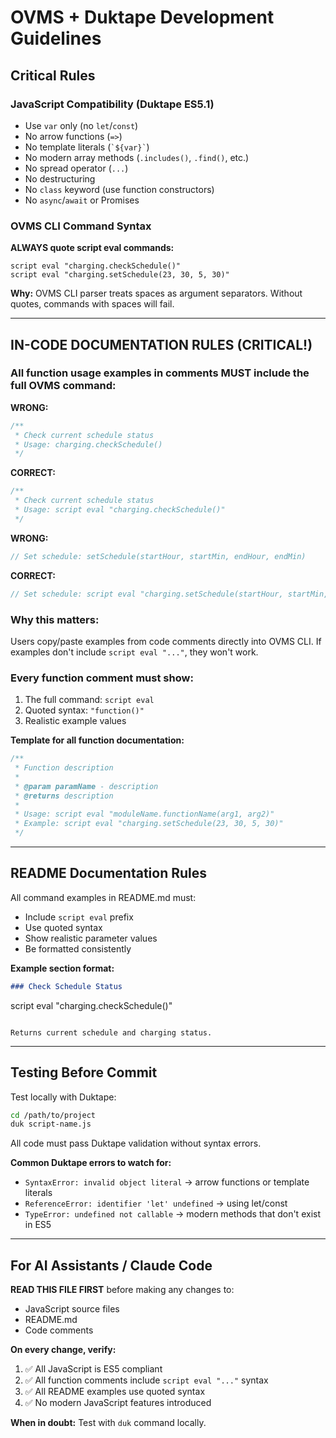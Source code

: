 # OVMS + Duktape Development Guidelines

## Critical Rules

### JavaScript Compatibility (Duktape ES5.1)
- Use `var` only (no `let`/`const`)
- No arrow functions (`=>`)
- No template literals (`` `${var}` ``)
- No modern array methods (`.includes()`, `.find()`, etc.)
- No spread operator (`...`)
- No destructuring
- No `class` keyword (use function constructors)
- No `async`/`await` or Promises

### OVMS CLI Command Syntax
**ALWAYS quote script eval commands:**
```
script eval "charging.checkSchedule()"
script eval "charging.setSchedule(23, 30, 5, 30)"
```

**Why:** OVMS CLI parser treats spaces as argument separators. Without quotes, commands with spaces will fail.

---

## IN-CODE DOCUMENTATION RULES (CRITICAL!)

### All function usage examples in comments MUST include the full OVMS command:

**WRONG:**
```javascript
/**
 * Check current schedule status
 * Usage: charging.checkSchedule()
 */
```

**CORRECT:**
```javascript
/**
 * Check current schedule status
 * Usage: script eval "charging.checkSchedule()"
 */
```

**WRONG:**
```javascript
// Set schedule: setSchedule(startHour, startMin, endHour, endMin)
```

**CORRECT:**
```javascript
// Set schedule: script eval "charging.setSchedule(startHour, startMin, endHour, endMin)"
```

### Why this matters:
Users copy/paste examples from code comments directly into OVMS CLI. If examples don't include `script eval "..."`, they won't work.

### Every function comment must show:
1. The full command: `script eval`
2. Quoted syntax: `"function()"`
3. Realistic example values

**Template for all function documentation:**
```javascript
/**
 * Function description
 *
 * @param paramName - description
 * @returns description
 *
 * Usage: script eval "moduleName.functionName(arg1, arg2)"
 * Example: script eval "charging.setSchedule(23, 30, 5, 30)"
 */
```

---

## README Documentation Rules

All command examples in README.md must:
- Include `script eval` prefix
- Use quoted syntax
- Show realistic parameter values
- Be formatted consistently

**Example section format:**
```markdown
### Check Schedule Status
```
script eval "charging.checkSchedule()"
```

Returns current schedule and charging status.
```

---

## Testing Before Commit

Test locally with Duktape:
```bash
cd /path/to/project
duk script-name.js
```

All code must pass Duktape validation without syntax errors.

**Common Duktape errors to watch for:**
- `SyntaxError: invalid object literal` → arrow functions or template literals
- `ReferenceError: identifier 'let' undefined` → using let/const
- `TypeError: undefined not callable` → modern methods that don't exist in ES5

---

## For AI Assistants / Claude Code

**READ THIS FILE FIRST** before making any changes to:
- JavaScript source files
- README.md
- Code comments

**On every change, verify:**
1. ✅ All JavaScript is ES5 compliant
2. ✅ All function comments include `script eval "..."` syntax
3. ✅ All README examples use quoted syntax
4. ✅ No modern JavaScript features introduced

**When in doubt:** Test with `duk` command locally.
